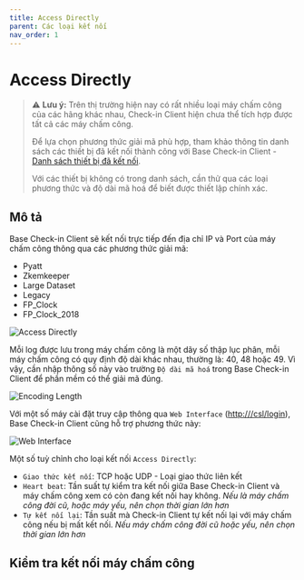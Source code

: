 ```yaml
---
title: Access Directly
parent: Các loại kết nối
nav_order: 1
---
```


# Access Directly

> ⚠️ **Lưu ý:** Trên thị trường hiện nay có rất nhiều loại máy chấm công của các hãng khác nhau, Check-in Client hiện chưa thể tích hợp được tất cả các máy chấm công.  
> 
> Để lựa chọn phương thức giải mã phù hợp, tham khảo thông tin danh sách các thiết bị đã kết nối thành công với Base Check-in Client - [Danh sách thiết bị đã kết nối](../TESTED_DEVICES).  
> 
> Với các thiết bị không có trong danh sách, cần thử qua các loại phương thức và độ dài mã hoá để biết được thiết lập chính xác.

## Mô tả

Base Check-in Client sẽ kết nối trực tiếp đến địa chỉ IP và Port của máy chấm công thông qua các phương thức giải mã:
- Pyatt
- Zkemkeeper
- Large Dataset
- Legacy
- FP_Clock
- FP_Clock_2018

<img src="{{site.baseurl}}/assets/images/sync_method_access_directly.png" alt="Access Directly">

Mỗi log được lưu trong máy chấm công là một dãy số thập lục phân, mỗi máy chấm công có quy định độ dài khác nhau, thường là: 40, 48 hoặc 49. Vì vậy, cần nhập thông số này vào trường `Độ dài mã hoá` trong Base Check-in Client để phần mềm có thể giải mã đúng.

<img src="{{site.baseurl}}/assets/images/encode_length.png" alt="Encoding Length">

Với một số máy cài đặt truy cập thông qua `Web Interface` ([http:///csl/login](http:///csl/login)), Base Check-in Client cũng hỗ trợ phương thức này:

<img src="{{site.baseurl}}/assets/images/web_interface_access_directly.png" alt="Web Interface">

Một số tuỳ chỉnh cho loại kết nối `Access Directly`:
- `Giao thức kết nối`: TCP hoặc UDP - Loại giao thức liên kết
- `Heart beat`: Tần suất tự kiểm tra kết nối giữa Base Check-in Client và máy chấm công xem có còn đang kết nối hay không. <i>Nếu là máy chấm công đời cũ, hoặc máy yếu, nên chọn thời gian lớn hơn </i>
- `Tự kết nối lại`: Tần suất mà Check-in Client tự kết nối lại với máy chấm công nếu bị mất kết nối. <i>Nếu máy chấm công đời cũ hoặc yếu, nên chọn thời gian lớn hơn</i>

## Kiểm tra kết nối máy chấm công
